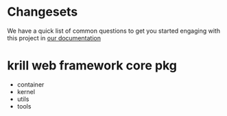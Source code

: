 # Changesets

We have a quick list of common questions to get you started engaging with this project in
[our documentation](https://github.com/changesets/changesets/blob/main/docs/common-questions.md)

# krill web framework core pkg

- container
- kernel
- utils
- tools
